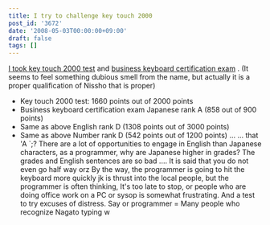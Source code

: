 ```yaml
---
title: I try to challenge key touch 2000
post_id: '3672'
date: '2008-05-03T00:00:00+09:00'
draft: false
tags: []
---
```


[I took key touch 2000 test](http://www.kentei.ne.jp/keytouch/) and [business keyboard certification exam](http://www.kentei.ne.jp/bus/) . (It seems to feel something dubious smell from the name, but actually it is a proper qualification of Nissho that is proper)

*   Key touch 2000 test: 1660 points out of 2000 points
*   Business keyboard certification exam Japanese rank A (858 out of 900 points)
*   Same as above English rank D (1308 points out of 3000 points)
*   Same as above Number rank D (542 points out of 1200 points) ... ... that 'A `;? There are a lot of opportunities to engage in English than Japanese characters, as a programmer, why are Japanese higher in grades? The grades and English sentences are so bad .... It is said that you do not even go half way orz By the way, the programmer is going to hit the keyboard more quickly jk is thrust into the local people, but the programmer is often thinking, It's too late to stop, or people who are doing office work on a PC or sysop is somewhat frustrating. And a test to try excuses of distress. Say or programmer = Many people who recognize Nagato typing w